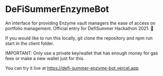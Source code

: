 # DeFiSummerEnzymeBot
An interface for providing Enzyme vault managers the ease of access on portfolio management. Official entry for DefiSummer Hackathon 2021. 🤖


If you would like to run this locally, git clone the repository and npm run start in the client folder.

IMPORTANT: Only use a private key/wallet that has enough money for gas fees or make a new wallet just for this. 

You can try it live at https://defi-summer-enzyme-bot.vercel.app
